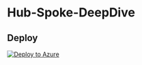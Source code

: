 # Hub-Spoke-DeepDive

## Deploy
[![Deploy to Azure](https://aka.ms/deploytoazurebutton)](https://portal.azure.com/#create/Microsoft.Template/uri/https%3A%2F%2Fraw.githubusercontent.com%2FTommaso23%2FHub-Spoke-DeepDive%2Frefs%2Fheads%2Fmaster%2Fazuredeploy.json)